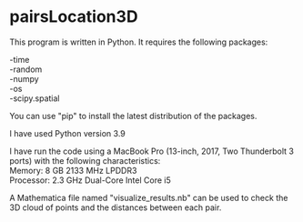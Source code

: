 # pairsLocation3D

This program is written in Python. It requires the following packages:


-time \
-random \
-numpy \
-os \
-scipy.spatial

You can use "pip" to install the latest distribution of the packages.

I have used Python version 3.9 

I have run the code using a MacBook Pro (13-inch, 2017, Two Thunderbolt 3 ports)
with the following characteristics: \
Memory: 8 GB 2133 MHz LPDDR3 \
Processor: 2.3 GHz Dual-Core Intel Core i5


A Mathematica file named "visualize_results.nb" can be used to check the 3D cloud of points and the distances between each pair.